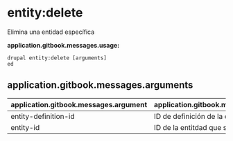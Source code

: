 # entity:delete
Elimina una entidad específica

**application.gitbook.messages.usage:**
```
drupal entity:delete [arguments]
ed
```

## application.gitbook.messages.arguments
application.gitbook.messages.argument | application.gitbook.messages.details
---------|-------------
entity-definition-id | ID de definición de la entidad
entity-id | ID de la entitdad que será eliminada
